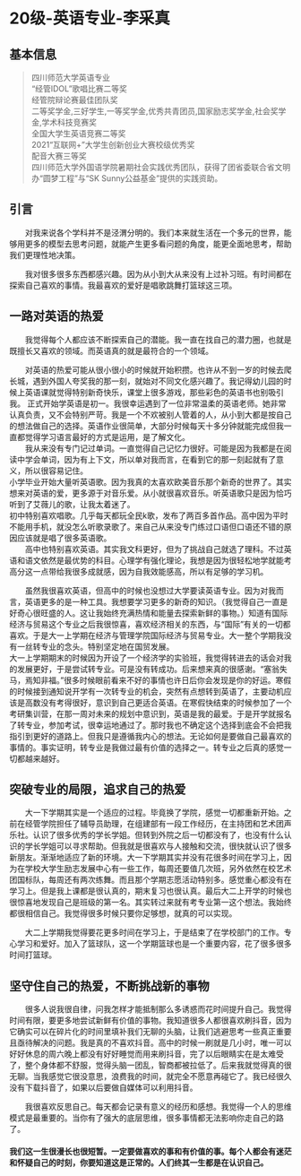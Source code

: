 # 20级-英语专业-李采真

## 基本信息
> 四川师范大学英语专业<br>
> “经管IDOL”歌唱比赛二等奖<br>
> 经管院辩论赛最佳团队奖<br>
> 二等奖学金,三好学生,一等奖学金,优秀共青团员,国家励志奖学金,社会奖学金,学术科技竞赛奖 <br>
> 全国大学生英语竞赛二等奖<br>
> 2021“互联网+”大学生创新创业大赛校级优秀奖<br>
> 配音大赛三等奖<br>
> 四川师范大学外国语学院暑期社会实践优秀团队，获得了团省委联合省文明办“圆梦工程”与“SK Sunny公益基金”提供的实践资助。<br>

## 引言
&emsp;&emsp;对我来说各个学科并不是泾渭分明的。我们本来就生活在一个多元的世界，能够用更多的模型去思考问题，就能产生更多看问题的角度，能更全面地思考，帮助我们更理性地决策。

&emsp;&emsp;我对很多很多东西都感兴趣。因为从小到大从来没有上过补习班。有时间都在探索自己喜欢的事情。我最喜欢的爱好是唱歌跳舞打篮球这三项。

## 一路对英语的热爱

&emsp;&emsp;我觉得每个人都应该不断探索自己的潜能。我一直在找自己的潜力圈，也就是既擅长又喜欢的领域。而英语真的就是最符合的一个领域。

&emsp;&emsp;对英语的热爱可能从很小很小的时候就开始积攒。也许从不到一岁的时候去爬长城，遇到外国人夸奖我的那一刻，就始对不同文化感兴趣了。我记得幼儿园的时候上英语课就觉得特别新奇快乐，课堂上很多游戏，那些彩色的英语书也别吸引我。
正式开始学英语是初一。我很幸运遇到了一位非常温柔的英语老师。她非常认真负责，又不会特别严苛。我是一个不欢被别人管着的人，从小到大都是按自己的想法做自己的选择。英语作业很简单，大部分时候每天十多分钟就能完成但我一直都觉得学习语言最好的方式是运用，是了解文化。<br>
&emsp;&emsp;我从来没有专门记过单词。一直觉得自己记忆力很好。可能是因为我都是在阅读中学会单词，因为有上下文，所以单对我而言，在看到它的那一刻起就有了意义，所以很容易记住。<br>
小学毕业开始大量听英语歌。因为我真的太喜欢欧美音乐那个新奇的世界了。其实想来对英语的爱，更多源于对音乐爱。从小就很喜欢音乐。听英语歌只是因为恰巧听到了艾薇儿的歌，让我太着迷了。<br>
初中特别喜欢唱歌。几乎每天都玩全民k歌，发布了两百多首作品。高中因为平时不能用手机，就没怎么听歌录歌了。来自己从来没专门练过口语但口语还不错的原因应该就是唱了很多英语歌。<br>
&emsp;&emsp;高中也特别喜欢英语。其实我文科更好，但为了挑战自己就选了理科。不过英语和语文依然是最优势的科目。心理学有强化理论，我想是因为很轻松地学就能考高分这一点带给我很多成就感，因为自我效能感高，所以有足够的学习机。

&emsp;&emsp;虽然我很喜欢英语，但高中的时候也没想过大学要读英语专业。因为对我而言，英语更多的是一种工具。我想要学习更多的新奇的知识。（我觉得自己一直是好奇心很旺盛的人。这让我始终充满热情和能量去探索新鲜的事物。）知道有国际经济与贸易这个专业之后我很惊喜，喜欢经济相关的东西，与“国际”有关的一切都喜欢。于是大一上学期在经济与管理学院国际经济与贸易专业。大一整个学期我没有一丝转专业的念头。特别坚定地在国贸发展。<br>
大一上学期期末的时候因为开设了一个经济学的实验班，我觉得转进去的话会对我的发展更好，于是尝试转专业。可是没有转成功。后来想来真的很感谢。“塞翁失马，焉知非福。”很多时候眼前看来不好的事情也许日后你会发现是你的好运。寒假的时候接到通知说开学有一次转专业的机会，突然有点想转到英语了，主要动机应该是高数没有考得很好，意识到自己更适合英语。在寒假快结束的时候参加了一个考研集训营，在那一周对未来的规划中意识到，英语是我的最爱。于是开学就报名了转专业，参加考试，很幸运地通过了。那时我也不确定这个选择到底会不会把我指引到更好的道路上。但我只是遵循我内心的想法。无论如何是要做自己最喜欢的事情的。事实证明，转专业是我做过最有价值的选择之一。转专业之后真的感觉一切都越来越好。

## 突破专业的局限，追求自己的热爱

&emsp;&emsp;大一下学期其实是一个适应的过程。毕竟换了学院，感觉一切都重新开始。之前在经管学院担任了辅导员助理，在组建部有一段工作经历，在主持团和艺术团声乐社。认识了很多优秀的学长学姐。但转到外院之后一切都没有了，也没有什么认识的学长学姐可以寻求帮助。但我就是很喜欢与人接触和交流，很快就认识了很多新朋友。渐渐地适应了新的环境。大一下学期其实并没有花很多时间在学习上，因为在学校大学生励志发展中心有一些工作，每周还要值几次班，另外依然在校艺术团国标队，每周还有两次练舞。而且那个学期志愿活动特别多。感觉重心都没有在学习上。但是我上课都是很认真的，期末复习也很认真。最后大二上开学的时候也很惊喜地发现自己是班级的第一名。其实转过来就有考专业第一这个想法。我始终都很相信自己。我觉得很多时候只要你足够想，就真的可以实现。

&emsp;&emsp;大二上学期我觉得要花更多时间在学习上，于是结束了在学校部门的工作。专心学习和爱好。加入了篮球队，这一个学期篮球也是一个重要内容，花了很多很多时间打篮球。

## 坚守住自己的热爱，不断挑战新的事物  

&emsp;&emsp;很多人说我很自律，问我怎样才能抵制那么多诱惑而花时间提升自己。我觉得时间有限，要更多地尝试新鲜有价值的事物。我知道很多人都很喜欢刷抖音，因为它确实可以在碎片化的时间里填补我们无聊的头脑，让我们逃避思考一些真正重要且亟待解决的问题。我是真的不喜欢抖音。高中的时候一刷就是几小时，唯一可以好好休息的周六晚上都没有好好睡觉而用来刷抖音，完了以后眼睛实在是太难受了，整个身体都不舒服，觉得头脑一团乱，智商都被拉低了。后来我就觉得真的很无聊。当我感觉它很没意思，浪费我的时间，就完全不愿意再碰它了。我已经很久没有下载抖音了，如果以后要做自媒体可以利用抖音。

&emsp;&emsp;我很喜欢反思自己。每天都会记录有意义的经历和感想。我觉得一个人的思维模式是最重要的。当你有了强大的底层思维，很多事情都无法影响你走自己的路了。

#### **我们这一生很漫长也很短暂。一定要做喜欢的事和有价值的事。每个人都会有迷茫和怀疑自己的时刻，你要知道这是正常的。人们终其一生都是在认识自己。**